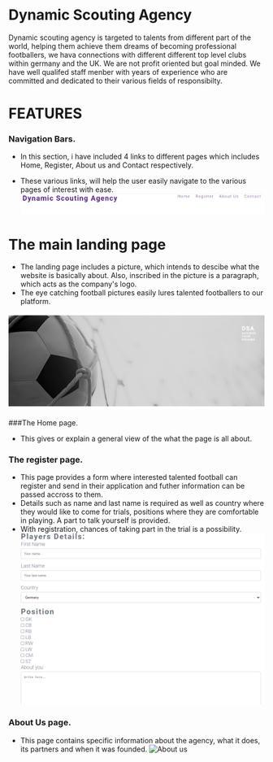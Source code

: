 
# Dynamic Scouting Agency
Dynamic scouting agency is targeted to talents from different part of the world, helping them achieve them dreams of becoming professional footballers, we hava connections with different different top level clubs within germany and the UK. We are not profit oriented but goal minded.
We have well qualifed staff menber with years of experience who are committed and dedicated to their various fields of responsibilty. 

# FEATURES
### Navigation Bars.
* In this section, i have included 4 links to different pages which includes Home, Register, About us and Contact respectively.

* These various links, will help the user easily navigate to the various pages of interest with ease.
![Header and navbar.png](documentation/header-and-navbar.png)

# The main landing page
* The landing page includes a picture, which intends to descibe what the website is basically about. Also, inscribed in the picture is a paragraph, which acts as the company's logo.
* The eye catching football pictures easily lures talented footballers to our platform.

![football-pics.png](documentation/football-pics.png)

###The Home page.
* This gives or explain a general view of the what the page is all about.
### The register page.
* This page provides a form where interested talented football can register and send in their application and futher information can be passed accross to them.
* Details such as name and last name is required as well as country where they would like to come for trials, positions where they are comfortable in playing. A part to talk yourself is provided.
* With registration, chances of taking part in the trial is a possibility.
![Register page](documentation/Register.png)

### About Us page.
* This page contains specific information about the agency, what it does, its partners and when it was founded.
![About us]()